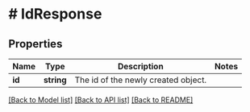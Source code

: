 # # IdResponse

## Properties

Name | Type | Description | Notes
------------ | ------------- | ------------- | -------------
**id** | **string** | The id of the newly created object. |

[[Back to Model list]](../../README.md#models) [[Back to API list]](../../README.md#endpoints) [[Back to README]](../../README.md)
